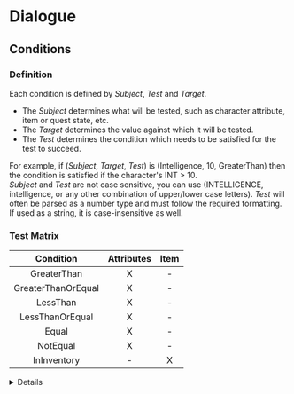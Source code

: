 # Dialogue
## Conditions
### Definition
Each condition is defined by *Subject*, *Test* and *Target*.  
 - The *Subject* determines what will be tested, such as character attribute, item or quest state, etc.  
 - The *Target* determines the value against which it will be tested.  
 - The *Test* determines the condition which needs to be satisfied for the test to succeed.  
 
For example, if (*Subject*, *Target*, *Test*) is (Intelligence, 10, GreaterThan) then the condition is satisfied if the character's INT > 10.  
*Subject* and *Test* are not case sensitive, you can use (INTELLIGENCE, intelligence, or any other combination of upper/lower case letters).
*Test* will often be parsed as a number type and must follow the required formatting. If used as a string, it is case-insensitive as well.  

### Test Matrix
|Condition|Attributes|Item|
|:---:|:---:|:---:|
|GreaterThan|X|-|
|GreaterThanOrEqual|X|-|
|LessThan|X|-|
|LessThanOrEqual|X|-|
|Equal|X|-|
|NotEqual|X|-|
|InInventory|-|X|

<details><summary>Details</summary>
  <p> The allowed attributes are "Intelligence".</p>
</details>

